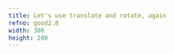```yaml
---
title: Let's use translate and rotate, again
refno: good2.8
width: 300
height: 200
---
```


<script>
var theta = 0;
function setup() {
  canvas = createCanvas(300, 200);
  rectMode(RADIUS)
}

function draw() {
  background(200);
  rotate(theta)
  translate(width/2,height/2)
  rect(0, 0, 10, 15);
  theta+=.01;
}
</script>
